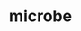 ---
layout: animals&nature
title: microbe
emoji: microbe
permalink: 🦠.html
image: assets/img/3moji/microbe.png
---